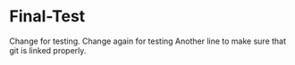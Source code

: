 # Final-Test
Change for testing.
Change again for testing
Another line to make sure that git is linked properly.